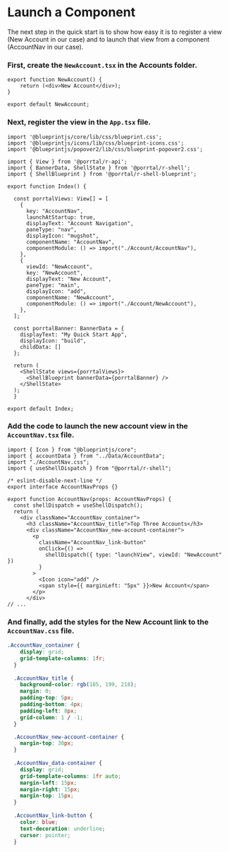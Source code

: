 # Launch a Component

The next step in the quick start is to show how easy it is to register a view (New Account in our case) and to launch that view from a component (AccountNav in our case).

### First, create the `NewAccount.tsx` in the Accounts folder.

```tsx
export function NewAccount() {
    return (<div>New Account</div>);
}

export default NewAccount;
```

### Next, register the view in the `App.tsx` file.

```tsx
import '@blueprintjs/core/lib/css/blueprint.css';
import '@blueprintjs/icons/lib/css/blueprint-icons.css';
import '@blueprintjs/popover2/lib/css/blueprint-popover2.css';

import { View } from '@porrtal/r-api';
import { BannerData, ShellState } from '@porrtal/r-shell';
import { ShellBlueprint } from '@porrtal/r-shell-blueprint';

export function Index() {

  const porrtalViews: View[] = [
    {
      key: "AccountNav",
      launchAtStartup: true,
      displayText: "Account Navigation",
      paneType: "nav",
      displayIcon: "mugshot",
      componentName: "AccountNav",
      componentModule: () => import("./Account/AccountNav"),
    },
    {
      viewId: "NewAccount",
      key: "NewAccount",
      displayText: "New Account",
      paneType: "main",
      displayIcon: "add",
      componentName: "NewAccount",
      componentModule: () => import("./Account/NewAccount"),
    },
  ];

  const porrtalBanner: BannerData = {
    displayText: "My Quick Start App",
    displayIcon: "build",
    childData: []
  };

  return (
    <ShellState views={porrtalViews}>
      <ShellBlueprint bannerData={porrtalBanner} />
    </ShellState>
  );
  }

export default Index;
```

### Add the code to launch the new account view in the `AccountNav.tsx` file.

```tsx
import { Icon } from "@blueprintjs/core";
import { accountData } from "../Data/AccountData";
import "./AccountNav.css";
import { useShellDispatch } from "@porrtal/r-shell";

/* eslint-disable-next-line */
export interface AccountNavProps {}

export function AccountNav(props: AccountNavProps) {
  const shellDispatch = useShellDispatch();
  return (
    <div className="AccountNav_container">
      <h3 className="AccountNav_title">Top Three Accounts</h3>
      <div className="AccountNav_new-account-container">
        <p
          className="AccountNav_link-button"
          onClick={() =>
            shellDispatch({ type: "launchView", viewId: "NewAccount" })
          }
        >
          <Icon icon="add" />
          <span style={{ marginLeft: "5px" }}>New Account</span>
        </p>
      </div>
// ...
```

### And finally, add the styles for the New Account link to the `AccountNav.css` file.

```css
.AccountNav_container {
    display: grid;
    grid-template-columns: 1fr;
  }
  
  .AccountNav_title {
    background-color: rgb(185, 199, 218);
    margin: 0;
    padding-top: 5px;
    padding-bottom: 4px;
    padding-left: 8px;
    grid-column: 1 / -1;
  }

  .AccountNav_new-account-container {
    margin-top: 30px;
  }
  
  .AccountNav_data-container {
    display: grid;
    grid-template-columns: 1fr auto;
    margin-left: 15px;
    margin-right: 15px;
    margin-top: 15px;
  }
  
  .AccountNav_link-button {
    color: blue;
    text-decoration: underline;
    cursor: pointer;
  }
  ```
  